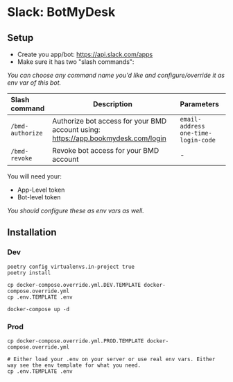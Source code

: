 # Slack: BotMyDesk

## Setup
- Create you app/bot: https://api.slack.com/apps
- Make sure it has two "slash commands":

_You can choose any command name you'd like and configure/override it as env var of this bot._

| Slash command    | Description                                                                       | Parameters                            |
|:-----------------|-----------------------------------------------------------------------------------|:--------------------------------------|
| `/bmd-authorize` | Authorize bot access for your BMD account using: https://app.bookmydesk.com/login | ``email-address one-time-login-code`` |
| `/bmd-revoke`    | Revoke bot access for your BMD account                                            | -                                     |

You will need your:
- App-Level token
- Bot-level token

_You should configure these as env vars as well._


## Installation
### Dev
```shell
poetry config virtualenvs.in-project true
poetry install

cp docker-compose.override.yml.DEV.TEMPLATE docker-compose.override.yml
cp .env.TEMPLATE .env

docker-compose up -d
```


### Prod
```shell
cp docker-compose.override.yml.PROD.TEMPLATE docker-compose.override.yml

# Either load your .env on your server or use real env vars. Either way see the env template for what you need.
cp .env.TEMPLATE .env
```
